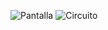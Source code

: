 ![Pantalla](https://github.com/user-attachments/assets/fa91da35-12b0-4358-bd56-23d02cb6a353)
![Circuito](https://github.com/user-attachments/assets/7cae5cd4-591c-4312-9805-94cde6f8cdba)
